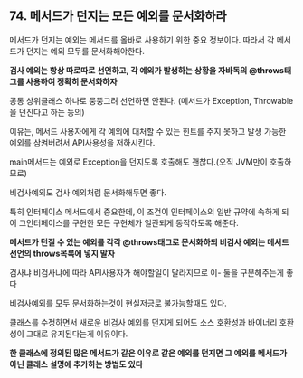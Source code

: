 ## 74. 메서드가 던지는 모든 예외를 문서화하라

메서드가 던지는 예외는 메서드를 올바로 사용하기 위한 중요 정보이다.
따라서 각 메서드가 던지는 예외 모두를 문서화해야한다.

**검사 예외는 항상 따로따로 선언하고, 각 예외가 발생하는 상황을 자바독의 @throws태그를 사용하여 정확히 문서화하자**

공통 상위클래스 하나로 뭉뚱그려 선언하면 안된다. (메서드가 Exception, Throwable을 던진다고 하는 등의)

이유는, 메서드 사용자에게 각 예외에 대처할 수 있는 힌트를 주지 못하고 발생 가능한 예외를 삼켜버려서 API사용성을 저하시킨다.

main메서드는 예외로 Exception을 던지도록 호출해도 괜찮다.(오직 JVM만이 호출하므로)

비검사예외도 검사 예외처럼 문서화해두면 좋다.

특히 인터페이스 메서드에서 중요한데, 이 조건이 인터페이스의 일반 규약에 속하게 되어 그인터페이스를 구현한 모든 구현체가 일관되게 동작하도록 해준다.

**메서드가 던질 수 있는 예외를 각각 @throws태그로 문서화하되 비검사 예외는 메서드 선언의 throws목록에 넣지 말자**

검사냐 비검사냐에 따라 API사용자가 해야할일이 달라지므로 이- 둘을 구분해주는게 좋다

비검사예외를 모두 문서화하는것이 현실저긍로 불가능할때도 있다.

클래스를 수정하면서 새로운 비검사 예외를 던지게 되어도 소스 호환성과 바이너리 호환성이 그대로 유지된다는게 이유이다.

**한 클래스에 정의된 많은 메서드가 같은 이유로 같은 예외를 던지면 그 예외를 메서드가 아닌 클래스 설명에 추가하는 방법도 있다**